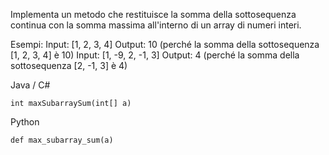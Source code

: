 Implementa un metodo che restituisce la somma della sottosequenza continua con la somma massima all'interno di un array di numeri interi.

Esempi:
Input: [1, 2, 3, 4]
Output: 10 (perché la somma della sottosequenza [1, 2, 3, 4] è 10)
Input: [1, -9, 2, -1, 3]
Output: 4 (perché la somma della sottosequenza [2, -1, 3] è 4)

Java / C#
````
int maxSubarraySum(int[] a)
````

Python
````
def max_subarray_sum(a)
````